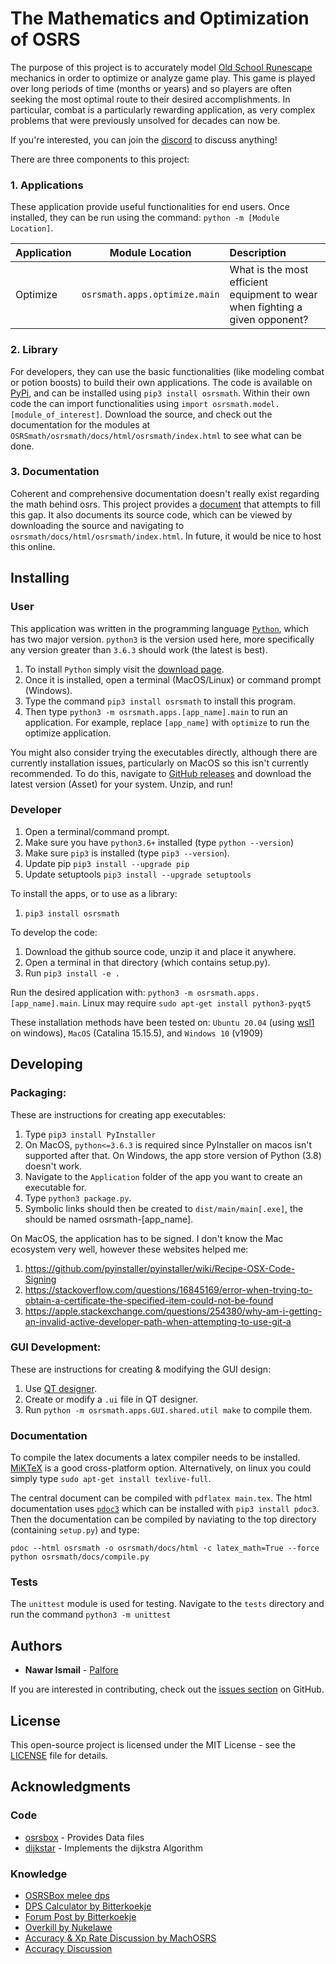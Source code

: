 # The Mathematics and Optimization of OSRS

The purpose of this project is to accurately model [Old School Runescape](https://oldschool.runescape.com/) mechanics in order to optimize or analyze game play. This game is played over long periods of time (months or years) and so players are often seeking the most optimal route to their desired accomplishments. In particular, combat is a particularly rewarding application, as very complex problems that were previously unsolved for decades can now be.

If you're interested, you can join the [discord](https://discord.gg/4SXcKQh) to discuss anything!

There are three components to this project:

### 1. Applications

These application provide useful functionalities for end users. Once installed, they can be run using the command: `python -m [Module Location]`.

| Application        | Module Location           | Description  |
| ------------- |:-------------:| :-----|
| Optimize | `osrsmath.apps.optimize.main` | What is the most efficient equipment to wear when fighting a given opponent? |

[//]: # (| Path | `osrsmath.apps.path.main` | What is the most mathematically efficient way to get from a set of starting attack, strength, and defence levels, to a final set of levels? This is currently not user-friendly. |)


### 2. Library

For developers, they can use the basic functionalities (like modeling combat or potion boosts) to build their own applications. The code is available on [PyPi](https://pypi.org/project/osrsmath/), and can be installed using `pip3 install osrsmath`. Within their own code the can import functionalities using `import osrsmath.model.[module_of_interest]`. Download the source, and check out the documentation for the modules at `OSRSmath/osrsmath/docs/html/osrsmath/index.html` to see what can be done.

### 3. Documentation

Coherent and comprehensive documentation doesn't really exist regarding the math behind osrs. This project provides a [document](https://github.com/Palfore/OSRSmath/blob/master/osrsmath/docs/latex/main.pdf) that attempts to fill this gap. It also documents its source code, which can be viewed by downloading the source and navigating to `osrsmath/docs/html/osrsmath/index.html`. In future, it would be nice to host this online.

## Installing

### User

This application was written in the programming language [`Python`](https://www.python.org/), which has two major version. `python3` is the version used here, more specifically any version greater than `3.6.3` should work (the latest is best). 

1. To install `Python` simply visit the [download page](https://www.python.org/downloads/).
2. Once it is installed, open a terminal (MacOS/Linux) or command prompt (Windows). 
3. Type the command `pip3 install osrsmath` to install this program.
4. Then type `python3 -m osrsmath.apps.[app_name].main` to run an application. For example, replace `[app_name]` with `optimize` to run the optimize application.

You might also consider trying the executables directly, although there are currently installation issues, particularly on MacOS so this isn't currently recommended. To do this, navigate to [GitHub releases](https://github.com/Palfore/OSRSmath/releases) and download the latest version (Asset) for your system. Unzip, and run!

### Developer
1. Open a terminal/command prompt.
2. Make sure you have `python3.6+` installed (type `python --version`)
3. Make sure `pip3` is installed (type `pip3 --version`).
4. Update pip `pip3 install --upgrade pip`
5. Update setuptools `pip3 install --upgrade setuptools`

To install the apps, or to use as a library:
1. `pip3 install osrsmath`

To develop the code:
1. Download the github source code, unzip it and place it anywhere.
2. Open a terminal in that directory (which contains setup.py).
3. Run `pip3 install -e .`

Run the desired application with: `python3 -m osrsmath.apps.[app_name].main`. Linux may require `sudo apt-get install python3-pyqt5`

These installation methods have been tested on:
	`Ubuntu 20.04` (using [wsl1](https://docs.microsoft.com/en-us/windows/wsl/about) on windows),
	`MacOS` (Catalina 15.15.5),
	and
	`Windows 10` (v1909)

## Developing
### Packaging:
These are instructions for creating app executables:
1. Type `pip3 install PyInstaller`
2. On MacOS, `python<=3.6.3` is required since PyInstaller on macos isn't supported after that.
   On Windows, the app store version of Python (3.8) doesn't work.
3. Navigate to the `Application` folder of the app you want to create an executable for.
4. Type `python3 package.py`.
5. Symbolic links should then be created to `dist/main/main[.exe]`, the should be named osrsmath-[app_name].

On MacOS, the application has to be signed. I don't know the Mac ecosystem very well, however these websites helped me:
1. https://github.com/pyinstaller/pyinstaller/wiki/Recipe-OSX-Code-Signing
2. https://stackoverflow.com/questions/16845169/error-when-trying-to-obtain-a-certificate-the-specified-item-could-not-be-found
3. https://apple.stackexchange.com/questions/254380/why-am-i-getting-an-invalid-active-developer-path-when-attempting-to-use-git-a

### GUI Development:
These are instructions for creating & modifying the GUI design:
1. Use [QT designer](https://build-system.fman.io/qt-designer-download).
2. Create or modify a `.ui` file in QT designer.
3. Run `python -m osrsmath.apps.GUI.shared.util make` to compile them.

### Documentation
To compile the latex documents a latex compiler needs to be installed. [MiKTeX](https://miktex.org/download) is a good cross-platform option. Alternatively, on linux you could simply type `sudo apt-get install texlive-full`.

The central document can be compiled with `pdflatex main.tex`.
The html documentation uses [`pdoc3`](https://pypi.org/project/pdoc3/) which can be installed with `pip3 install pdoc3`. Then the documentation can be compiled by naviating to the top directory (containing `setup.py`) and type:
	
	pdoc --html osrsmath -o osrsmath/docs/html -c latex_math=True --force
	python osrsmath/docs/compile.py


### Tests

The `unittest` module is used for testing. Navigate to the `tests` directory and run the command `python3 -m unittest`

## Authors

* **Nawar Ismail** - [Palfore](https://www.palfore.com/)

If you are interested in contributing, check out the [issues section](https://github.com/Palfore/OSRSmath/issues) on GitHub.

<!-- See also the list of [contributors](https://github.com/your/project/contributors) who participated in this project. -->

## License

This open-source project is licensed under the MIT License - see the [LICENSE](LICENSE) file for details. 

## Acknowledgments
### Code

* [osrsbox](https://pypi.org/project/osrsbox/) - Provides Data files
* [dijkstar](https://pypi.org/project/Dijkstar/) - Implements the dijkstra Algorithm

### Knowledge
* [OSRSBox melee dps](https://www.osrsbox.com/blog/2019/01/22/calculating-melee-dps-in-osrs/)
* [DPS Calculator by Bitterkoekje](https://docs.google.com/spreadsheets/d/1wzy1VxNWEAAc0FQyDAdpiFggAfn5U6RGPp2CisAHZW8/)
* [Forum Post by Bitterkoekje](https://web.archive.org/web/20190905124128/http://webcache.googleusercontent.com/search?q=cache:http://services.runescape.com/m=forum/forums.ws?317,318,712,65587452)
* [Overkill by Nukelawe](https://www.reddit.com/r/2007scape/comments/4d6l7j/effects_of_overkill_on_dps/)
* [Accuracy & Xp Rate Discussion by MachOSRS](https://www.reddit.com/r/2007scape/comments/40bvk6/accuracy_and_exphr_combat_formula/)
* [Accuracy Discussion](https://www.reddit.com/r/2007scape/comments/5lrty0/math_inside_corrected_accuracy_formula/)
